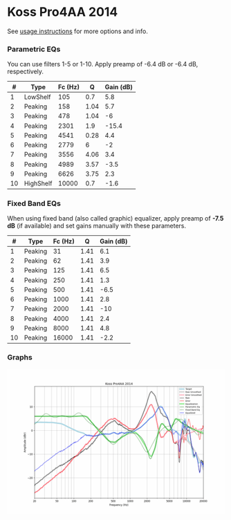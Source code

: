 # Koss Pro4AA 2014
See [usage instructions](https://github.com/jaakkopasanen/AutoEq#usage) for more options and info.

### Parametric EQs
You can use filters 1-5 or 1-10. Apply preamp of -6.4 dB or -6.4 dB, respectively.

|   # | Type      |   Fc (Hz) |    Q |   Gain (dB) |
|-----|-----------|-----------|------|-------------|
|   1 | LowShelf  |       105 | 0.7  |         5.8 |
|   2 | Peaking   |       158 | 1.04 |         5.7 |
|   3 | Peaking   |       478 | 1.04 |        -6   |
|   4 | Peaking   |      2301 | 1.9  |       -15.4 |
|   5 | Peaking   |      4541 | 0.28 |         4.4 |
|   6 | Peaking   |      2779 | 6    |        -2   |
|   7 | Peaking   |      3556 | 4.06 |         3.4 |
|   8 | Peaking   |      4989 | 3.57 |        -3.5 |
|   9 | Peaking   |      6626 | 3.75 |         2.3 |
|  10 | HighShelf |     10000 | 0.7  |        -1.6 |

### Fixed Band EQs
When using fixed band (also called graphic) equalizer, apply preamp of **-7.5 dB** (if available) and set gains manually with these parameters.

|   # | Type    |   Fc (Hz) |    Q |   Gain (dB) |
|-----|---------|-----------|------|-------------|
|   1 | Peaking |        31 | 1.41 |         6.1 |
|   2 | Peaking |        62 | 1.41 |         3.9 |
|   3 | Peaking |       125 | 1.41 |         6.5 |
|   4 | Peaking |       250 | 1.41 |         1.3 |
|   5 | Peaking |       500 | 1.41 |        -6.5 |
|   6 | Peaking |      1000 | 1.41 |         2.8 |
|   7 | Peaking |      2000 | 1.41 |       -10   |
|   8 | Peaking |      4000 | 1.41 |         2.4 |
|   9 | Peaking |      8000 | 1.41 |         4.8 |
|  10 | Peaking |     16000 | 1.41 |        -2.2 |

### Graphs
![](./Koss%20Pro4AA%202014.png)
